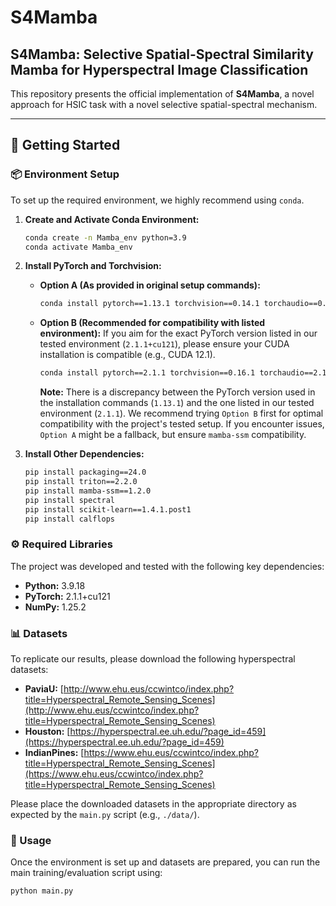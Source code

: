 # S4Mamba
## S4Mamba: Selective Spatial-Spectral Similarity Mamba for Hyperspectral Image Classification

This repository presents the official implementation of **S4Mamba**, a novel approach for HSIC task with a novel selective spatial-spectral mechanism.

---

## 🚀 Getting Started

### 📦 Environment Setup

To set up the required environment, we highly recommend using `conda`.

1.  **Create and Activate Conda Environment:**
    ```bash
    conda create -n Mamba_env python=3.9
    conda activate Mamba_env
    ```

2.  **Install PyTorch and Torchvision:**
    *   **Option A (As provided in original setup commands):**
        ```bash
        conda install pytorch==1.13.1 torchvision==0.14.1 torchaudio==0.13.1 pytorch-cuda=11.7 -c pytorch -c nvidia
        ```
    *   **Option B (Recommended for compatibility with listed environment):**
        If you aim for the exact PyTorch version listed in our tested environment (`2.1.1+cu121`), please ensure your CUDA installation is compatible (e.g., CUDA 12.1).
        ```bash
        conda install pytorch==2.1.1 torchvision==0.16.1 torchaudio==2.1.1 pytorch-cuda=12.1 -c pytorch -c nvidia
        ```
        **Note:** There is a discrepancy between the PyTorch version used in the installation commands (`1.13.1`) and the one listed in our tested environment (`2.1.1`). We recommend trying `Option B` first for optimal compatibility with the project's tested setup. If you encounter issues, `Option A` might be a fallback, but ensure `mamba-ssm` compatibility.

3.  **Install Other Dependencies:**
    ```bash
    pip install packaging==24.0
    pip install triton==2.2.0
    pip install mamba-ssm==1.2.0
    pip install spectral
    pip install scikit-learn==1.4.1.post1
    pip install calflops
    ```

### ⚙️ Required Libraries

The project was developed and tested with the following key dependencies:

*   **Python:** 3.9.18
*   **PyTorch:** 2.1.1+cu121
*   **NumPy:** 1.25.2

### 📊 Datasets

To replicate our results, please download the following hyperspectral datasets:

*   **PaviaU:** [http://www.ehu.eus/ccwintco/index.php?title=Hyperspectral_Remote_Sensing_Scenes](http://www.ehu.eus/ccwintco/index.php?title=Hyperspectral_Remote_Sensing_Scenes)
*   **Houston:** [https://hyperspectral.ee.uh.edu/?page_id=459](https://hyperspectral.ee.uh.edu/?page_id=459)
*   **IndianPines:** [https://www.ehu.eus/ccwintco/index.php?title=Hyperspectral_Remote_Sensing_Scenes](https://www.ehu.eus/ccwintco/index.php?title=Hyperspectral_Remote_Sensing_Scenes)

Please place the downloaded datasets in the appropriate directory as expected by the `main.py` script (e.g., `./data/`).

### 🚀 Usage

Once the environment is set up and datasets are prepared, you can run the main training/evaluation script using:

```bash
python main.py
